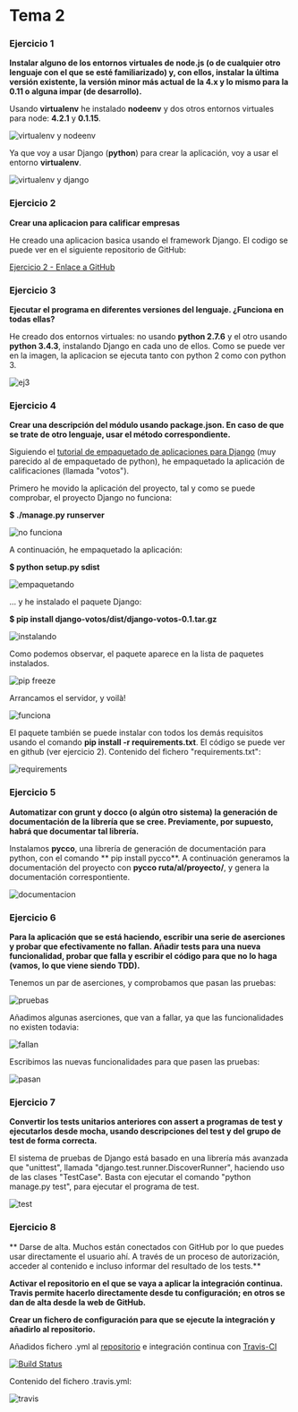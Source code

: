 # Tema 2

### Ejercicio 1

**Instalar alguno de los entornos virtuales de node.js (o de cualquier otro lenguaje con el que se esté familiarizado) y, con ellos, instalar la última versión existente, la versión minor más actual de la 4.x y lo mismo para la 0.11 o alguna impar (de desarrollo).**

Usando **virtualenv** he instalado **nodeenv** y dos otros entornos virtuales para node: **4.2.1** y **0.1.15**.

![virtualenv y nodeenv](https://www.dropbox.com/s/jm2ipw6u5hmy3k7/instalando%20nodejs%20venv.png?dl=1)

Ya que voy a usar Django (**python**) para crear la aplicación, voy a usar el entorno **virtualenv**.

![virtualenv y django](https://www.dropbox.com/s/rxjghtcmjhqhr0v/venv%2Bdjango.png?dl=1)

### Ejercicio 2

**Crear una aplicacion para calificar empresas**

He creado una aplicacion basica usando el framework Django. El codigo se puede ver en el siguiente repositorio de GitHub:

[Ejercicio 2 - Enlace a GitHub](https://github.com/gabriel-stan/tema2-IV)

### Ejercicio 3

**Ejecutar el programa en diferentes versiones del lenguaje. ¿Funciona en todas ellas?**

He creado dos entornos virtuales: no usando **python 2.7.6** y el otro usando **python 3.4.3**, instalando Django en cada uno de ellos. Como se puede ver en la imagen, la aplicacion se ejecuta tanto con python 2 como con python 3.

![ej3](https://www.dropbox.com/s/rg2ox6lyszs1wk5/ejercicio3.png?dl=1)

### Ejercicio 4

**Crear una descripción del módulo usando package.json. En caso de que se trate de otro lenguaje, usar el método correspondiente.**

Siguiendo el [tutorial de empaquetado de aplicaciones para Django](https://docs.djangoproject.com/en/1.8/intro/reusable-apps/#packaging-your-app) (muy parecido al de empaquetado de python), he empaquetado la aplicación de calificaciones (llamada "votos"). 

Primero he movido la aplicación del proyecto, tal y como se puede comprobar, el proyecto Django no funciona:

**$ ./manage.py runserver**

![no funciona](https://www.dropbox.com/s/w3v7cam31klv6ga/no-funciona.png?dl=1)

A continuación, he empaquetado la aplicación:

**$ python setup.py sdist**

![empaquetando](https://www.dropbox.com/s/6nlpf6q8bpxattg/packaging.png?dl=1)

... y he instalado el paquete Django:

**$ pip install django-votos/dist/django-votos-0.1.tar.gz**

![instalando](https://www.dropbox.com/s/bbt7ml60xfal3y3/install-django-votos.png?dl=1)

Como podemos observar, el paquete aparece en la lista de paquetes instalados.

![pip freeze](https://www.dropbox.com/s/shlh1hxix7c5abo/freeze-votos.png?dl=1)

Arrancamos el servidor, y voilà!

![funciona](https://www.dropbox.com/s/ol4eb9ka2bovgrp/funciona.png?dl=1)

El paquete también se puede instalar con todos los demás requisitos usando el comando **pip install -r requirements.txt**. El código se puede ver en github (ver ejercicio 2). Contenido del fichero "requirements.txt":

![requirements](https://www.dropbox.com/s/qrd2mkxkf4rj15w/requirements.png?dl=1)

### Ejercicio 5

**Automatizar con grunt y docco (o algún otro sistema) la generación de documentación de la librería que se cree. Previamente, por supuesto, habrá que documentar tal librería.**

Instalamos **pycco**, una librería de generación de documentación para python, con el comando ** pip install pycco**. A continuación generamos la documentación del proyecto con **pycco ruta/al/proyecto/**, y genera la documentación correspontiente.

![documentacion](https://www.dropbox.com/s/e14fdruk91wmn8p/documentacion.png?dl=1)

### Ejercicio 6

**Para la aplicación que se está haciendo, escribir una serie de aserciones y probar que efectivamente no fallan. Añadir tests para una nueva funcionalidad, probar que falla y escribir el código para que no lo haga (vamos, lo que viene siendo TDD).**

Tenemos un par de aserciones, y comprobamos que pasan las pruebas:

![pruebas](https://www.dropbox.com/s/3eufgwbwsbvpmbz/pruebas.png?dl=1)

Añadimos algunas aserciones, que van a fallar, ya que las funcionalidades no existen todavia:

![fallan](https://www.dropbox.com/s/8z9ay7w3hkj7pxh/fallan_pruebas.png?dl=1)

Escribimos las nuevas funcionalidades para que pasen las pruebas:

![pasan](https://www.dropbox.com/s/j47vyxyb7mpu67z/vuelve%20a%20funcionar.png?dl=1)

### Ejercicio 7

**Convertir los tests unitarios anteriores con assert a programas de test y ejecutarlos desde mocha, usando descripciones del test y del grupo de test de forma correcta.**

El sistema de pruebas de Django está basado en una librería más avanzada que "unittest", llamada "django.test.runner.DiscoverRunner", haciendo uso de las clases "TestCase". Basta con ejecutar el comando "python manage.py test", para ejecutar el programa de test.

![test](https://www.dropbox.com/s/g4kblpy9ph8b9jp/testcase.png?dl=1)


### Ejercicio 8

**
Darse de alta. Muchos están conectados con GitHub por lo que puedes usar directamente el usuario ahí. A través de un proceso de autorización, acceder al contenido e incluso informar del resultado de los tests.**

**Activar el repositorio en el que se vaya a aplicar la integración continua. Travis permite hacerlo directamente desde tu configuración; en otros se dan de alta desde la web de GitHub.**

**Crear un fichero de configuración para que se ejecute la integración y añadirlo al repositorio.**


Añadidos fichero .yml al [repositorio](https://travis-ci.org/gabriel-stan/tema2-IV) e integración continua con [Travis-CI](https://travis-ci.org/gabriel-stan/tema2-IV)

[![Build Status](https://travis-ci.org/gabriel-stan/tema2-IV.svg?branch=master)](https://travis-ci.org/gabriel-stan/tema2-IV)

Contenido del fichero .travis.yml:

![travis](https://www.dropbox.com/s/ocglq7ft3l2oczp/travis.png?dl=1)










